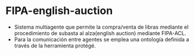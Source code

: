 # FIPA-english-auction
* Sistema multiagente que permite la compra/venta de libras mediante el procedimiento de subasta al alza(english auction) mediante FIPA-ACL.
* Para la comunicación entre agentes se emplea una ontología definida a través de la herramienta protégé.
